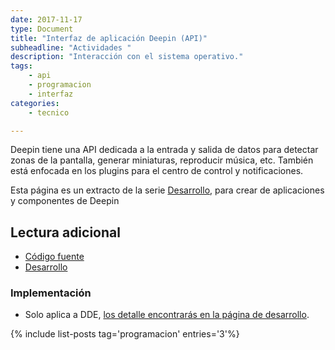 ```yaml
---
date: 2017-11-17
type: Document
title: "Interfaz de aplicación Deepin (API)"
subheadline: "Actividades "
description: "Interacción con el sistema operativo."
tags:
    - api
    - programacion
    - interfaz
categories:
    - tecnico

---
```

Deepin tiene una API dedicada a la entrada y salida de datos para detectar zonas de la pantalla, generar miniaturas, reproducir música, etc. También está enfocada en los plugins para el centro de control y notificaciones.

Esta página es un extracto de la serie <a href="/desarrollo">Desarrollo</a>, para crear de aplicaciones y componentes de Deepin

## Lectura adicional
* [Código fuente](https://github.com/linuxdeepin/dde-api)
* [Desarrollo](https://cr.deepin.io/#/admin/projects/dde/dde-api)

### Implementación
* Solo aplica a DDE, [los detalle encontrarás en la página de desarrollo](https://www.deepin.org/en/developer-community/development/).



{% include list-posts tag='programacion' entries='3'%}
